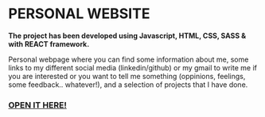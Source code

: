 # PERSONAL WEBSITE  

**The project has been developed using Javascript, HTML, CSS, SASS & with REACT framework.**

Personal webpage where you can find some information about me, some links to my different social media (linkedin/github) or my gmail to write me if you are interested or you want to tell me something (oppinions, feelings, some feedback.. whatever!), and a selection of projects that I have done.

### [OPEN IT HERE!](https://adricampo.netlify.com)
